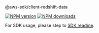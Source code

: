 @aws-sdk/client-redshift-data

[![NPM version](https://img.shields.io/npm/v/@aws-sdk/client-redshift-data/beta.svg)](https://www.npmjs.com/package/@aws-sdk/client-redshift-data)
[![NPM downloads](https://img.shields.io/npm/dm/@aws-sdk/client-redshift-data.svg)](https://www.npmjs.com/package/@aws-sdk/client-redshift-data)

For SDK usage, please step to [SDK readme](https://github.com/aws/aws-sdk-js-v3).
